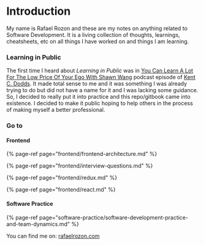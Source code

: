 # Introduction

My name is Rafael Rozon and these are my notes on anything related to Software Development. It is a living collection of thoughts, learnings, cheatsheets, etc on all things I have worked on and things I am learning.

### Learning in Public

The first time I heard about _Learning in Public_ was in [You Can Learn A Lot For The Low Price Of Your Ego With Shawn Wang](https://kentcdodds.com/chats-with-kent-podcast/seasons/01/episodes/you-can-learn-a-lot-for-the-low-price-of-your-ego-with-shawn-wang) podcast episode of [Kent C. Dodds](https://kentcdodds.com/). It made total sense to me and it was something I was already trying to do but did not have a name for it and I was lacking some guidance. So, I decided to really put it into practice and this repo/gitbook came into existence.  I decided to make it public hoping to help others in the process of making myself a better professional. 

### Go to

#### **Frontend**

{% page-ref page="frontend/frontend-architecture.md" %}

{% page-ref page="frontend/interview-questions.md" %}

{% page-ref page="frontend/redux.md" %}

{% page-ref page="frontend/react.md" %}

#### **Software Practice**

{% page-ref page="software-practice/software-development-practice-and-team-dynamics.md" %}

You can find me on: [rafaelrozon.com](https://rafaelrozon.com)









